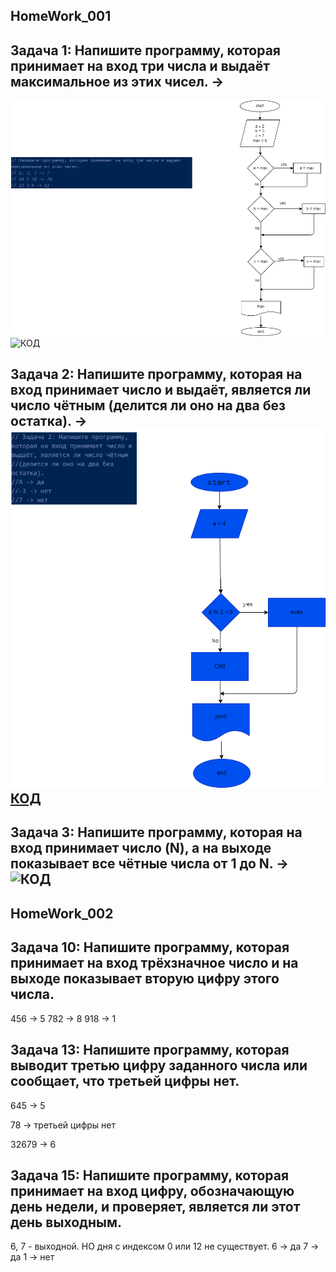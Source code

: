 ## HomeWork_001
## Задача 1: Напишите программу, которая принимает на вход три числа и выдаёт максимальное из этих чисел. ->
![Блок схема](Exemple_001_maxNumber/Dia_01.drawio.png) ![КОД](Exemple_001_maxNumber/Program.cs)

## Задача 2: Напишите программу, которая на вход принимает число и выдаёт, является ли число чётным (делится ли оно на два без остатка). -> ![Блок схема](Exemple_002_EvenAndOdd/Dia_02.drawio.png) [КОД](Exemple_002_EvenAndOdd/Program.cs)

## Задача 3: Напишите программу, которая на вход принимает число (N), а на выходе показывает все чётные числа от 1 до N. -> ![КОД](Exemple_003_EvenPrint/Program.cs)

## HomeWork_002
## Задача 10: Напишите программу, которая принимает на вход трёхзначное число и на выходе показывает вторую цифру этого числа.

456 -> 5
782 -> 8
918 -> 1

## Задача 13: Напишите программу, которая выводит третью цифру заданного числа или сообщает, что третьей цифры нет.

645 -> 5

78 -> третьей цифры нет

32679 -> 6

## Задача 15: Напишите программу, которая принимает на вход цифру, обозначающую день недели, и проверяет, является ли этот день выходным.
6, 7 - выходной.
НО дня с индексом 0 или 12 не существует.
6 -> да
7 -> да
1 -> нет